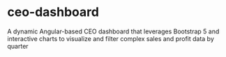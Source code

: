 # ceo-dashboard
A dynamic Angular-based CEO dashboard that leverages Bootstrap 5 and interactive charts to visualize and filter complex sales and profit data by quarter
